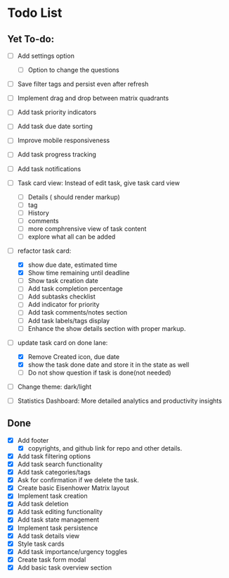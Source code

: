 # Todo List

## Yet To-do:

- [ ] Add settings option
    - [ ] Option to change the questions
- [ ] Save filter tags and persist even after refresh

- [ ] Implement drag and drop between matrix quadrants
- [ ] Add task priority indicators
- [ ] Add task due date sorting
- [ ] Improve mobile responsiveness
- [ ] Add task progress tracking
- [ ] Add task notifications
- [ ] Task card view: Instead of edit task, give task card view
    - [ ] Details ( should render markup)
    - [ ] tag
    - [ ] History
    - [ ] comments
    - [ ] more comphrensive view of task content
    - [ ] explore what all can be added
- [ ] refactor task card:
    - [x] show due date, estimated time
    - [x] Show time remaining until deadline
    - [ ] Show task creation date
    - [ ] Add task completion percentage
    - [ ] Add subtasks checklist
    - [ ] Add indicator for priority
    - [ ] Add task comments/notes section
    - [ ] Add task labels/tags display
    - [ ] Enhance the show details section with proper markup.
- [ ] update task card on done lane:
    - [x] Remove Created icon, due date
    - [x] show the task done date and store it in the state as well
    - [ ] Do not show question if task is done(not needed)
- [ ] Change theme: dark/light
- [ ] Statistics Dashboard: More detailed analytics and productivity insights



## Done
- [x] Add footer
    - [x] copyrights, and github link for repo and other details.
- [x] Add task filtering options
- [x] Add task search functionality
- [x] Add task categories/tags
- [x] Ask for confirmation if we delete the task.
- [x] Create basic Eisenhower Matrix layout
- [x] Implement task creation
- [x] Add task deletion
- [x] Add task editing functionality
- [x] Add task state management
- [x] Implement task persistence
- [x] Add task details view
- [x] Style task cards
- [x] Add task importance/urgency toggles
- [x] Create task form modal
- [x] Add basic task overview section
